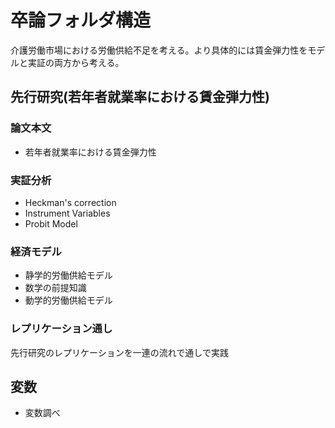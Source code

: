 # 卒論フォルダ構造

介護労働市場における労働供給不足を考える。より具体的には賃金弾力性をモデルと実証の両方から考える。

## 先行研究(若年者就業率における賃金弾力性)

### 論文本文
- 若年者就業率における賃金弾力性

### 実証分析
- Heckman's correction
- Instrument Variables
- Probit Model

### 経済モデル
- 静学的労働供給モデル
- 数学の前提知識
- 動学的労働供給モデル

### レプリケーション通し
先行研究のレプリケーションを一連の流れで通しで実践

## 変数
- 変数調べ
